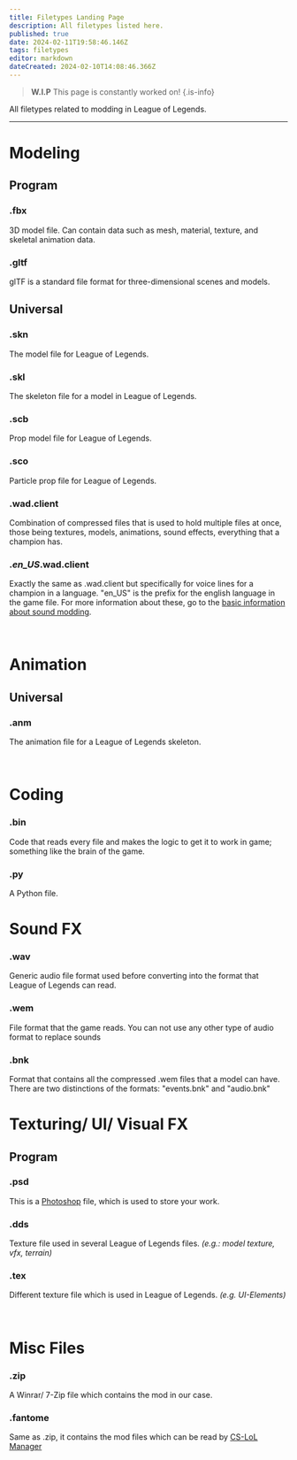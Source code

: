 ```yaml
---
title: Filetypes Landing Page
description: All filetypes listed here.
published: true
date: 2024-02-11T19:58:46.146Z
tags: filetypes
editor: markdown
dateCreated: 2024-02-10T14:08:46.366Z
---
```


> **W.I.P**
> This page is constantly worked on!
{.is-info}

All filetypes related to modding in League of Legends.

---

# Modeling
## Program
### .fbx
3D model file. Can contain data such as mesh, material, texture, and skeletal animation data.
### .gltf
glTF is a standard file format for three-dimensional scenes and models.
<br>

## Universal
### .skn
The model file for League of Legends.
### .skl
The skeleton file for a model in League of Legends.
### .scb
Prop model file for League of Legends.
### .sco
Particle prop file for League of Legends.
### .wad.client
Combination of compressed files that is used to hold multiple files at once, those being textures, models, animations, sound effects, everything that a champion has.
### .*en_US*.wad.client
Exactly the same as .wad.client but specifically for voice lines for a champion in a language. "en_US" is the prefix for the english language in the game file. For more information about these, go to the [basic information about sound modding](/specific-guide/sfx-landing/basic-information).

<br>

# Animation

## Universal
### .anm
The animation file for a League of Legends skeleton.

<br>

# Coding
### .bin
Code that reads every file and makes the logic to get it to work in game; something like the brain of the game.

### .py
A Python file.
<br>

# Sound FX
### .wav
Generic audio file format used before converting into the format that League of Legends can read.
### .wem
File format that the game reads. You can not use any other type of audio format to replace sounds
### .bnk
Format that contains all the compressed .wem files that a model can have. There are two distinctions of the formats: "events.bnk" and "audio.bnk"
<br>

# Texturing/ UI/ Visual FX
## Program
### .psd
This is a [Photoshop](/core-guides/tools-landing/adobe/photoshop) file, which is used to store your work.
### .dds
Texture file used in several League of Legends files. *(e.g.: model texture, vfx, terrain)*
### .tex
Different texture file which is used in League of Legends. *(e.g. UI-Elements)*

<br>

# Misc Files
### .zip
A Winrar/ 7-Zip file which contains the mod in our case.

### .fantome
Same as .zip, it contains the mod files which can be read by [CS-LoL Manager](https://wiki.vecslab.com/en/core-guides/tools-landing/cslolmanager#install-a-mod)